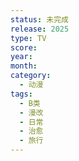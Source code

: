 ```yaml
---
status: 未完成
release: 2025
type: TV
score:
year:
month:
category:
  - 动漫
tags:
  - B类
  - 漫改
  - 日常
  - 治愈
  - 旅行
---
```

